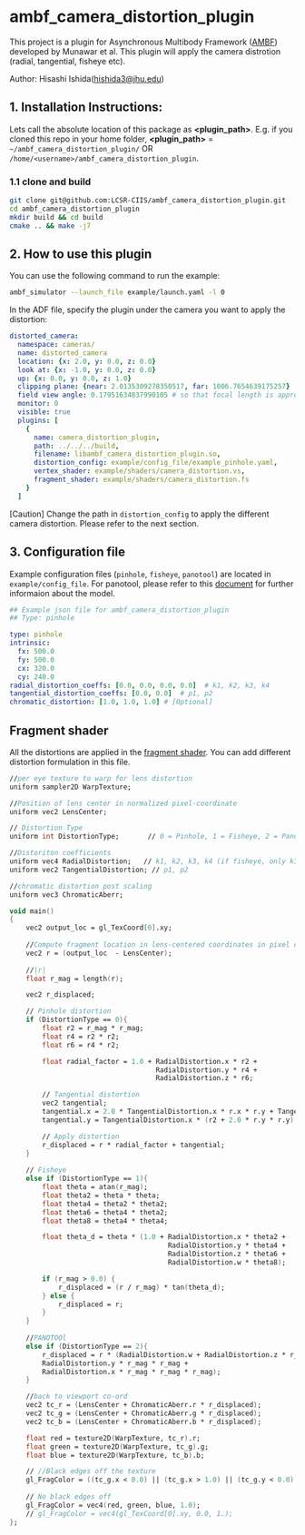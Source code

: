 # ambf_camera_distortion_plugin
This project is a plugin for Asynchronous Multibody Framework ([AMBF](https://github.com/WPI-AIM/ambf)) developed by Munawar et al. 
This plugin will apply the camera distrotion (radial, tangential, fisheye etc).

Author: Hisashi Ishida(hishida3@jhu.edu)

## 1. Installation Instructions:
Lets call the absolute location of this package as **<plugin_path>**. E.g. if you cloned this repo in your home folder, **<plugin_path>** = `~/ambf_camera_distortion_plugin/` OR `/home/<username>/ambf_camera_distortion_plugin`.

### 1.1 clone and build 
```bash
git clone git@github.com:LCSR-CIIS/ambf_camera_distortion_plugin.git
cd ambf_camera_distortion_plugin
mkdir build && cd build
cmake .. && make -j7
```

## 2. How to use this plugin
You can use the following command to run the example:
```bash
ambf_simulator --launch_file example/launch.yaml -l 0
```

In the ADF file, specify the plugin under the camera you want to apply the distortion: 
```yaml
distorted_camera:
  namespace: cameras/
  name: distorted_camera
  location: {x: 2.0, y: 0.0, z: 0.0}
  look at: {x: -1.0, y: 0.0, z: 0.0}
  up: {x: 0.0, y: 0.0, z: 1.0}
  clipping plane: {near: 2.0135309278350517, far: 1006.7654639175257}
  field view angle: 0.17951634837990105 # so that focal length is approximately 1000px and phantom is 250 mm away
  monitor: 0
  visible: true
  plugins: [
    {
      name: camera_distortion_plugin,
      path: ../../../build,
      filename: libambf_camera_distortion_plugin.so,
      distortion_config: example/config_file/example_pinhole.yaml,
      vertex_shader: example/shaders/camera_distortion.vs,
      fragment_shader: example/shaders/camera_distortion.fs
    }
  ]
```
[Caution] Change the path in `distortion_config` to apply the different camera distortion. Please refer to the next section. 

## 3. Configuration file
Example configuration files (`pinhole`, `fisheye`, `panotool`) are located in `example/config_file`.
For panotool, please refer to this [document](https://github.com/OpenHMD/OpenHMD/wiki/Universal-Distortion-Shader) for further informaion about the model.

```yaml
## Example json file for ambf_camera_distortion_plugin
## Type: pinhole

type: pinhole
intrinsic:
  fx: 500.0
  fy: 500.0
  cx: 320.0
  cy: 240.0
radial_distortion_coeffs: [0.0, 0.0, 0.0, 0.0]  # k1, k2, k3, k4
tangential_distortion_coeffs: [0.0, 0.0]  # p1, p2
chromatic_distortion: [1.0, 1.0, 1.0] # [Optional]
```



## Fragment shader
All the distortions are applied in the [fragment shader](example/shaders/camera_distortion.fs). You can add different distortion formulation in this file.
```fs
//per eye texture to warp for lens distortion
uniform sampler2D WarpTexture;

//Position of lens center in normalized pixel-coordinate
uniform vec2 LensCenter;

// Distortion Type
uniform int DistortionType;       // 0 = Pinhole, 1 = Fisheye, 2 = PanoTool

//Distoriton coefficients 
uniform vec4 RadialDistortion;   // k1, k2, k3, k4 (if fisheye, only k1-k4 matter)
uniform vec2 TangentialDistortion; // p1, p2

//chromatic distortion post scaling
uniform vec3 ChromaticAberr;

void main()
{   
    vec2 output_loc = gl_TexCoord[0].xy;
    
    //Compute fragment location in lens-centered coordinates in pixel coordinata  
    vec2 r = (output_loc  - LensCenter);
    
    //|r|
    float r_mag = length(r);

    vec2 r_displaced;

    // Pinhole distortion
    if (DistortionType == 0){
        float r2 = r_mag * r_mag;
        float r4 = r2 * r2;
        float r6 = r4 * r2;

        float radial_factor = 1.0 + RadialDistortion.x * r2 +
                                    RadialDistortion.y * r4 +
                                    RadialDistortion.z * r6;

        // Tangential distortion
        vec2 tangential;
        tangential.x = 2.0 * TangentialDistortion.x * r.x * r.y + TangentialDistortion.y * (r2 + 2.0 * r.x * r.x);
        tangential.y = TangentialDistortion.x * (r2 + 2.0 * r.y * r.y) + 2.0 * TangentialDistortion.y * r.x * r.y;

        // Apply distortion
        r_displaced = r * radial_factor + tangential;
    }
    
    // Fisheye
    else if (DistortionType == 1){
        float theta = atan(r_mag);
        float theta2 = theta * theta;
        float theta4 = theta2 * theta2;
        float theta6 = theta4 * theta2;
        float theta8 = theta4 * theta4;

        float theta_d = theta * (1.0 + RadialDistortion.x * theta2 +
                                       RadialDistortion.y * theta4 +
                                       RadialDistortion.z * theta6 +
                                       RadialDistortion.w * theta8);

        if (r_mag > 0.0) {
            r_displaced = (r / r_mag) * tan(theta_d);
        } else {
            r_displaced = r;
        }
    }
    
    //PANOTOOl
    else if (DistortionType == 2){
        r_displaced = r * (RadialDistortion.w + RadialDistortion.z * r_mag +
        RadialDistortion.y * r_mag * r_mag +
        RadialDistortion.x * r_mag * r_mag * r_mag);
    }

    //back to viewport co-ord
    vec2 tc_r = (LensCenter + ChromaticAberr.r * r_displaced);
    vec2 tc_g = (LensCenter + ChromaticAberr.g * r_displaced);
    vec2 tc_b = (LensCenter + ChromaticAberr.b * r_displaced);

    float red = texture2D(WarpTexture, tc_r).r;
    float green = texture2D(WarpTexture, tc_g).g;
    float blue = texture2D(WarpTexture, tc_b).b;

    // //Black edges off the texture
    gl_FragColor = ((tc_g.x < 0.0) || (tc_g.x > 1.0) || (tc_g.y < 0.0) || (tc_g.y > 1.0)) ? vec4(0.0, 0.0, 0.0, 1.0) : vec4(red, green, blue, 1.0);
    
    // No black edges off 
    gl_FragColor = vec4(red, green, blue, 1.0);
    // gl_FragColor = vec4(gl_TexCoord[0].xy, 0.0, 1.);
};

```

